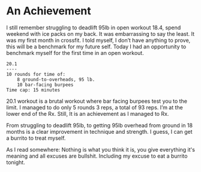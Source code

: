 # An Achievement

I still remember struggling to deadlift 95lb in open workout 18.4, spend weekend with ice packs on my back. It was embarrassing to say the least. It was my first month in crossfit. I told myself, I don’t have anything to prove, this will be a benchmark for my future self. Today I had an opportunity to benchmark myself for the first time in an open workout. 

```
20.1
----
10 rounds for time of:
	8 ground-to-overheads, 95 lb.
	10 bar-facing burpees
Time cap: 15 minutes
```

20.1 workout is a brutal workout where bar facing burpees test you to the limit. I managed to do only 5 rounds 3 reps, a total of 93 reps. I’m at the lower end of the Rx. Still, It is an achievement as I managed to Rx. 

From struggling to deadlift 95lb, to getting 95lb overhead from ground in 18 months is a clear improvement in technique and strength. I guess, I can get a burrito to treat myself.

As I read somewhere: Nothing is what you think it is, you give everything it's meaning and all excuses are bullshit. Including my excuse to eat a burrito tonight.

